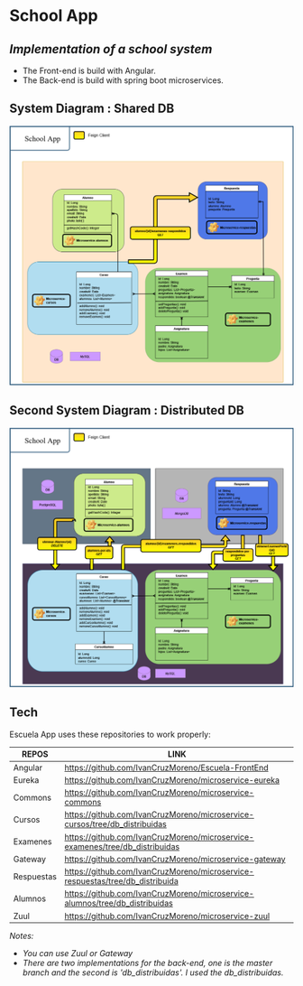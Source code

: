 # School App

## _Implementation of a school system_
- The Front-end is build with Angular.
- The Back-end is build with spring boot microservices.

##  System Diagram : Shared DB 

![Alt text](Img/A2.png)

## Second System Diagram : Distributed DB

![Alt text](Img/A1.png)

## Tech
Escuela App uses these repositories to work properly:
 
| REPOS | LINK |
| ------ | ------ |
| Angular | https://github.com/IvanCruzMoreno/Escuela-FrontEnd |
| Eureka | https://github.com/IvanCruzMoreno/microservice-eureka |
| Commons | https://github.com/IvanCruzMoreno/microservice-commons |
| Cursos | https://github.com/IvanCruzMoreno/microservice-cursos/tree/db_distribuidas |
| Examenes | https://github.com/IvanCruzMoreno/microservice-examenes/tree/db_distribuidas |
| Gateway | https://github.com/IvanCruzMoreno/microservice-gateway |
| Respuestas | https://github.com/IvanCruzMoreno/microservice-respuestas/tree/db_distribuida |
| Alumnos | https://github.com/IvanCruzMoreno/microservice-alumnos/tree/db_distribuidas |
| Zuul | https://github.com/IvanCruzMoreno/microservice-zuul |

_Notes:_ 
- _You can use Zuul or Gateway_
- _There are two implementations for the back-end, one is the master branch and the second is 'db_distribuidas'. I used the db_distribuidas._

